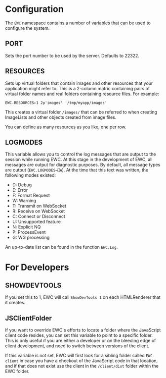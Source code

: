# Configuration

The `EWC` namespace contains a number of variables that can be used to 
configure the system.

## PORT

Sets the port number to be used by the server. Defaults to 22322.
                         
## RESOURCES

Sets up virtual folders that contain images and other resources that your 
application might refer to. This is a 2-column matric containing pairs of virtual
folder names and real folders containing resource files. For example:

`EWC.RESOURCES←1 2⍴'images' '/tmp/myapp/images'`

This creates a virtual folder `/images/` that can be referred to when creating
ImageLists and other objects created from image files.

You can define as many resources as you like, one per row.

## LOGMODES

This variable allows you to control the log messages that are output to the session
while running EWC. At this stage in the development of EWC, all messages are output
for diagnostic purposes. By default, all message types are output (`EWC.LOGMODES←⎕A`). 
At the time that this text was written, the following modes existed:

- D: Debug
- E: Error
- F: Format Request
- W: Warning
- T: Transmit on WebSocket
- R: Receive on WebSocket
- C: Connect or Disconnect
- U: Unsupported feature
- N: Explicit NQ
- P: ProcessEvent
- G: WG processing

An up-to-date list can be found in the function `EWC.Log`.

# For Developers

## SHOWDEVTOOLS

If you set this to 1, EWC will call `ShowDevTools 1` on each HTMLRenderer that it creates.

## JSClientFolder

If you want to override EWC's efforts to locate a folder where the JavaScript client
code resides, you can set this variable to point to a specific folder. This is only
useful if you are either a developer or on the bleeding edge of client development,
and need to switch between versions of the client.

If this variable is not set, EWC will first look for a sibling folder called
`EWC-client` in case you have a checkout of the JavaScript code in that location,
and if that does not exist use the client in the `/client/dist` folder within the
EWC folder.